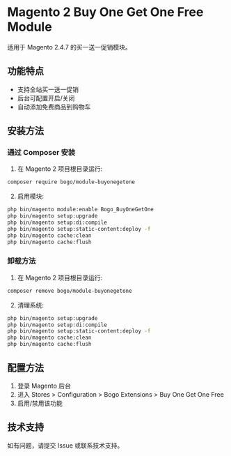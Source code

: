 # Magento 2 Buy One Get One Free Module

适用于 Magento 2.4.7 的买一送一促销模块。

## 功能特点
- 支持全站买一送一促销
- 后台可配置开启/关闭
- 自动添加免费商品到购物车

## 安装方法

### 通过 Composer 安装

1. 在 Magento 2 项目根目录运行:
```bash
composer require bogo/module-buyonegetone
```

2. 启用模块:
```bash
php bin/magento module:enable Bogo_BuyOneGetOne
php bin/magento setup:upgrade
php bin/magento setup:di:compile
php bin/magento setup:static-content:deploy -f
php bin/magento cache:clean
php bin/magento cache:flush
```

### 卸载方法

1. 在 Magento 2 项目根目录运行:
```bash
composer remove bogo/module-buyonegetone
```

2. 清理系统:
```bash
php bin/magento setup:upgrade
php bin/magento setup:di:compile
php bin/magento setup:static-content:deploy -f
php bin/magento cache:clean
php bin/magento cache:flush
```

## 配置方法

1. 登录 Magento 后台
2. 进入 Stores > Configuration > Bogo Extensions > Buy One Get One Free
3. 启用/禁用该功能

## 技术支持

如有问题，请提交 Issue 或联系技术支持。 
